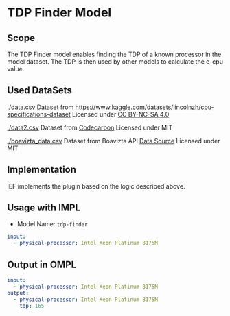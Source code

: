 # TDP Finder Model

## Scope

The TDP Finder model enables finding the TDP of a known processor in the model dataset. The TDP is then used by other models to calculate the e-cpu value. 

## Used DataSets


[./data.csv](./data.csv) Dataset from https://www.kaggle.com/datasets/lincolnzh/cpu-specifications-dataset Licensed under [CC BY-NC-SA 4.0](https://creativecommons.org/licenses/by-nc-sa/4.0/)

[./data2.csv](./data2.csv) Dataset from [Codecarbon](https://github.com/mlco2/codecarbon/blob/master/codecarbon/data/hardware/cpu_power.csv) Licensed under MIT

[./boavizta_data.csv](./boavizta_data.csv) Dataset from Boavizta API [Data Source](https://github.com/Boavizta/boaviztapi/blob/main/boaviztapi/data/crowdsourcing/cpu_specs.csv) Licensed under MIT


## Implementation

IEF implements the plugin based on the logic described above.

## Usage with IMPL
* Model Name: `tdp-finder`
```yaml
input:
  - physical-processor: Intel Xeon Platinum 8175M
```

## Output in OMPL
```yaml
input:
  - physical-processor: Intel Xeon Platinum 8175M
output:
  - physical-processor: Intel Xeon Platinum 8175M
    tdp: 165
```

